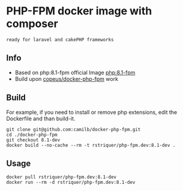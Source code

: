 # PHP-FPM docker image with composer

`ready for laravel and cakePHP frameworks `

## Info

- Based on php:8.1-fpm official Image [php:8.1-fpm](https://hub.docker.com/_/php/)
- Build upon [copeus/docker-php-fpm](https://github.com/copeus/docker-php-fpm) work

## Build

For example, if you need to install or remove php extensions, edit the Dockerfile and than build-it.

    git clone git@github.com:camilb/docker-php-fpm.git
    cd ./docker-php-fpm
    git checkout 8.1-dev
    docker build --no-cache --rm -t rstriquer/php-fpm.dev:8.1-dev .

## Usage

    docker pull rstriquer/php-fpm.dev:8.1-dev
    docker run --rm -d rstriquer/php-fpm.dev:8.1-dev

